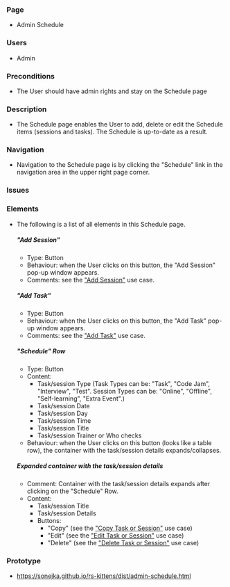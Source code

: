 ### Page
- Admin Schedule

### Users
- Admin

### Preconditions
- The User should have admin rights and stay on the Schedule page

### Description
- The Schedule page enables the User to add, delete or edit the Schedule items (sessions and tasks). The Schedule is up-to-date as a result.

### Navigation 
- Navigation to the Schedule page is by clicking the "Schedule" link in the navigation area in the upper right page corner.

### Issues

### Elements
- The following is a list of all elements in this Schedule page.

    ##### "Add Session"
    - Type: Button
    - Behaviour: when the User clicks on this button, the "Add Session" pop-up window appears.
    - Comments: see the ["Add Session"](https://github.com/rolling-scopes/rsschool-docs/blob/master/use-cases/add-session.md) use case.
    
    ##### "Add Task"
    - Type: Button
    - Behaviour: when the User clicks on this button, the "Add Task" pop-up window appears.
    - Comments: see the ["Add Task"](https://github.com/rolling-scopes/rsschool-docs/blob/master/use-cases/add-task.md) use case.
    
    ##### "Schedule" Row
     - Type: Button
     - Content:
        - Task/session Type (Task Types can be: "Task", "Code Jam", "Interview", "Test". Session Types can be: "Online", "Offline", "Self-learning", "Extra Event".)
        - Task/session Date
        - Task/session Day
        - Task/session Time
        - Task/session Title
        - Task/session Trainer or Who checks
     - Behaviour:  when the User clicks on this button (looks like a table row), the container with the task/session details expands/collapses.
     
     ##### Expanded container with the task/session details
     - Comment: Container with the task/session details expands after clicking on the "Schedule" Row.
     - Content:
        - Task/session Title
        - Task/session Details
        - Buttons: 
            - "Copy" (see the ["Copy Task or Session"](https://github.com/rolling-scopes/rsschool-docs/blob/master/use-cases/copy-task-or-session.md) use case)
            - "Edit" (see the ["Edit Task or Session"](https://github.com/rolling-scopes/rsschool-docs/blob/master/use-cases/edit-task-or-session.md) use case)
            - "Delete" (see the ["Delete Task or Session"](https://github.com/rolling-scopes/rsschool-docs/blob/master/use-cases/delete-task-or-session.md) use case)
            
### Prototype 
- https://sonejka.github.io/rs-kittens/dist/admin-schedule.html
